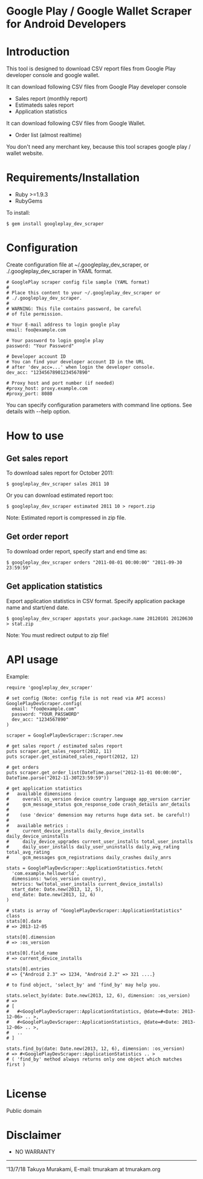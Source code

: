 Google Play / Google Wallet Scraper for Android Developers
==========================================================

Introduction
============

This tool is designed to download CSV report files from
Google Play developer console and google wallet.

It can download following CSV files from Google Play
developer console

* Sales report (monthly report)
* Estimateds sales report
* Application statistics

It can download following CSV files from Google Wallet.

* Order list (almost realtime)

You don't need any merchant key, because this tool scrapes
google play / wallet website.

Requirements/Installation
=========================

* Ruby >=1.9.3
* RubyGems

To install:

    $ gem install googleplay_dev_scraper

Configuration
=============

Create configuration file at ~/.googleplay_dev_scraper,
or ./.googleplay_dev_scraper in YAML format.

```
# GooglePlay scraper config file sample (YAML format)
#
# Place this content to your ~/.googleplay_dev_scraper or
# ./.googleplay_dev_scraper.
#
# WARNING: This file contains password, be careful
# of file permission.

# Your E-mail address to login google play
email: foo@example.com

# Your password to login google play
password: "Your Password"

# Developer account ID
# You can find your developer account ID in the URL 
# after 'dev_acc=...' when login the developer console.
dev_acc: "12345678901234567890"

# Proxy host and port number (if needed) 
#proxy_host: proxy.example.com
#proxy_port: 8080
```

You can specify configuration parameters with command line
options. See details with --help option.

How to use
==========

Get sales report
----------------

To download sales report for October 2011:

    $ googleplay_dev_scraper sales 2011 10

Or you can download estimated report too:

    $ googleplay_dev_scraper estimated 2011 10 > report.zip

Note: Estimated report is compressed in zip file.

Get order report
----------------

To download order report, specify start and end time as:

    $ googleplay_dev_scraper orders "2011-08-01 00:00:00" "2011-09-30 23:59:59"

Get application statistics
--------------------------

Export application statistics in CSV format.
Specify application package name and start/end date.

    $ googleplay_dev_scraper appstats your.package.name 20120101 20120630 > stat.zip

Note: You must redirect output to zip file!

API usage
=========

Example:

```
require 'googleplay_dev_scraper'

# set config (Note: config file is not read via API access)
GooglePlayDevScraper.config(
  email: "foo@example.com"
  password: "YOUR_PASSWORD"
  dev_acc: "1234567890"
)

scraper = GooglePlayDevScraper::Scraper.new

# get sales report / estimated sales report
puts scraper.get_sales_report(2012, 11)
puts scraper.get_estimated_sales_report(2012, 12)

# get orders
puts scraper.get_order_list(DateTime.parse("2012-11-01 00:00:00", DateTime.parse("2012-11-30T23:59:59"))

# get application statistics
#   available dimensions :
#     overall os_version device country language app_version carrier
#     gcm_message_status gcm_response_code crash_details anr_details
#
#    (use 'device' demension may returns huge data set. be careful!) 
#
#   available metrics :
#     current_device_installs daily_device_installs daily_device_uninstalls
#     daily_device_upgrades current_user_installs total_user_installs
#     daily_user_installs daily_user_uninstalls daily_avg_rating total_avg_rating
#     gcm_messages gcm_registrations daily_crashes daily_anrs

stats = GooglePlayDevScraper::ApplicationStatistics.fetch(
  'com.example.helloworld',
  dimensions: %w(os_version country),
  metrics: %w(total_user_installs current_device_installs)
  start_date: Date.new(2013, 12, 5),
  end_date: Date.new(2013, 12, 6)
)

# stats is array of "GooglePlayDevScraper::ApplicationStatistics" class
stats[0].date
# => 2013-12-05

stats[0].dimension
# => :os_version

stats[0].field_name
# => current_device_installs

stats[0].entries
# => {"Android 2.3" => 1234, "Android 2.2" => 321 ....}

# to find object, 'select_by' and 'find_by' may help you.

stats.select_by(date: Date.new(2013, 12, 6), dimension: :os_version)
# =>
# [
#   #<GooglePlayDevScraper::ApplicationStatistics, @date=#<Date: 2013-12-06> .. >,
#   #<GooglePlayDevScraper::ApplicationStatistics, @date=#<Date: 2013-12-06> .. >,
#   .. 
# ]

stats.find_by(date: Date.new(2013, 12, 6), dimension: :os_version)
# => #<GooglePlayDevScraper::ApplicationStatistics .. >
# ( 'find_by' method always returns only one object which matches first )


```

License
=======

Public domain


Disclaimer
==========

* NO WARRANTY

---
'13/7/18
Takuya Murakami, E-mail: tmurakam at tmurakam.org
